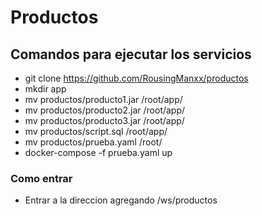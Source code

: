 # Productos

##  Comandos para ejecutar los servicios
- git clone https://github.com/RousingManxx/productos
- mkdir app
- mv productos/producto1.jar /root/app/
- mv productos/producto2.jar /root/app/
- mv productos/producto3.jar /root/app/
- mv productos/script.sql /root/app/
- mv productos/prueba.yaml /root/
- docker-compose -f prueba.yaml up

### Como entrar
- Entrar a la direccion agregando /ws/productos 
